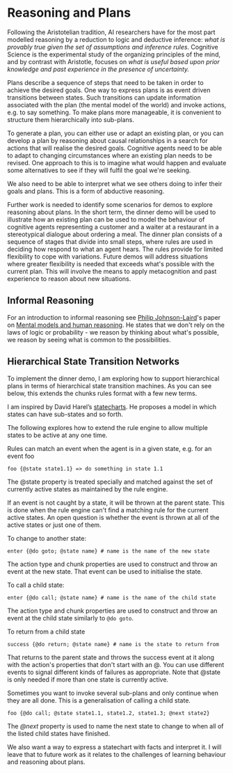 # Reasoning and Plans

Following the Aristotelian tradition, AI researchers have for the most part modelled reasoning by a reduction to logic and deductive inference: *what is provably true given the set of assumptions and inference rules.* Cognitive Science is the experimental study of the organizing principles of the mind, and by contrast with Aristotle, focuses on *what is useful based upon prior knowledge and past experience in the presence of uncertainty.*

Plans describe a sequence of steps that need to be taken in order to achieve the desired goals. One way to express plans is as event driven transitions between states. Such transitions can update information associated with the plan (the mental model of the world) and invoke actions, e.g. to say something. To make plans more manageable, it is convenient to structure them hierarchically into sub-plans.

To generate a plan, you can either use or adapt an existing plan, or you can develop a plan by reasoning about causal relationships in a search for actions that will realise the desired goals. Cognitive agents need to be able to adapt to changing circumstances where an existing plan needs to be revised. One approach to this is to imagine what would happen and evaluate some alternatives to see if they will fulfil the goal we're seeking.

We also need to be able to interpret what we see others doing to infer their goals and plans. This is a form of abductive reasoning.

Further work is needed to identify some scenarios for demos to explore reasoning about plans. In the short term, the dinner demo will be used to illustrate how an existing plan can be used to model the behaviour of cognitive agents representing a customer and a waiter at a restaurant in a stereotypical dialogue about ordering a meal. The dinner plan consists of a sequence of stages that divide into small steps, where rules are used in deciding how respond to what an agent hears. The rules provide for limited flexibility to cope with variations. Future demos will address situations where greater flexibility is needed that exceeds what's possible with the current plan. This will involve the means to apply metacognition and past experience to reason about new situations.

## Informal Reasoning

For an introduction to informal reasoning see [Philip Johnson-Laird](https://www.pnas.org/content/108/50/19862)'s paper on [Mental models and human reasoning](https://www.pnas.org/content/107/43/18243).  He states that we don't rely on the laws of logic or probability - we reason by thinking about what's possible, we reason by seeing what is common to the possibilities.

## Hierarchical State Transition Networks

To implement the dinner demo, I am exploring how to support hierarchical plans in terms of hierarchical state transition machines. As you can see below, this extends the chunks rules format with a few new terms.

I am inspired by David Harel’s [statecharts](https://statecharts.github.io/what-is-a-statechart.html). He proposes a model in which states can have sub-states and so forth. 

The following explores how to extend the rule engine to allow multiple states to be active at any one time.

Rules can match an event when the agent is in a given state, e.g. for an event foo

```
foo {@state state1.1} => do something in state 1.1
```

The @state property is treated specially and matched against the set of currently active states as maintained by the rule engine.

If an event is not caught by a state, it will be thrown at the parent state. This is done when the rule engine can't find a matching rule for the current active states. An open question is whether the event is thrown at all of the active states or just one of them.

To change to another state:
```
enter {@do goto; @state name} # name is the name of the new state
```

The action type and chunk properties  are used to construct and throw an event at the new state. That event can be used to initialise the state.

To call a child state:

```
enter {@do call; @state name} # name is the name of the child state
```

The action type and chunk properties are used to construct and throw an event at the child state similarly to `@do goto`.

To return from a child state
```
success {@do return; @state name} # name is the state to return from
```
That returns to the parent state and throws the success event at it along with the action's properties that don't start with an @. You can use different events to signal different kinds of failures as appropriate. Note that @state is only needed if more than one state is currently active.

Sometimes you want to invoke several sub-plans and only continue when they are all done. This is a generalisation of calling a child state.
```
foo {@do call; @state state1.1, state1.2, state1.3; @next state2}
```
The *@next* property is used to name the next state to change to when all of the listed child states have finished.


We also want a way to express a statechart with facts and interpret it. I will leave that to future work as it relates to the challenges of learning behaviour and reasoning about plans.
